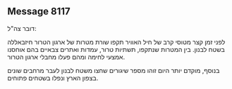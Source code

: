 ## Message 8117

דובר צה"ל:

לפני זמן קצר מטוסי קרב של חיל האוויר תקפו שורת מטרות של ארגון הטרור חיזבאללה בשטח לבנון.
בין המטרות שנתקפו, תשתיות טרור, עמדות ואתרים צבאיים בהם אוחסנו אמצעי לחימה ומהם פעלו מחבלי ארגון הטרור.

בנוסף, מוקדם יותר היום זוהו מספר שיגורים שחצו משטח לבנון לעבר מרחבים שונים בצפון הארץ ונפלו בשטחים פתוחים.

